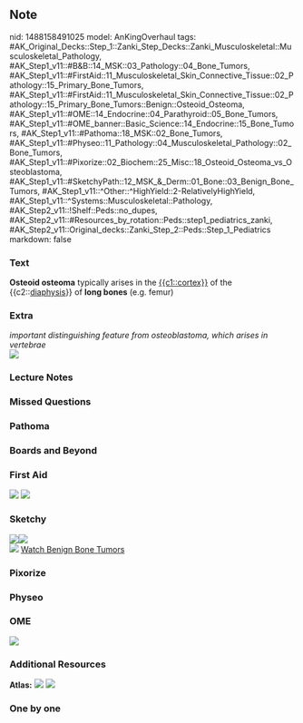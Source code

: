 ## Note
nid: 1488158491025
model: AnKingOverhaul
tags: #AK_Original_Decks::Step_1::Zanki_Step_Decks::Zanki_Musculoskeletal::Musculoskeletal_Pathology, #AK_Step1_v11::#B&B::14_MSK::03_Pathology::04_Bone_Tumors, #AK_Step1_v11::#FirstAid::11_Musculoskeletal_Skin_Connective_Tissue::02_Pathology::15_Primary_Bone_Tumors, #AK_Step1_v11::#FirstAid::11_Musculoskeletal_Skin_Connective_Tissue::02_Pathology::15_Primary_Bone_Tumors::Benign::Osteoid_Osteoma, #AK_Step1_v11::#OME::14_Endocrine::04_Parathyroid::05_Bone_Tumors, #AK_Step1_v11::#OME_banner::Basic_Science::14_Endocrine::15_Bone_Tumors, #AK_Step1_v11::#Pathoma::18_MSK::02_Bone_Tumors, #AK_Step1_v11::#Physeo::11_Pathology::04_Musculoskeletal_Pathology::02_Bone_Tumors, #AK_Step1_v11::#Pixorize::02_Biochem::25_Misc::18_Osteoid_Osteoma_vs_Osteoblastoma, #AK_Step1_v11::#SketchyPath::12_MSK_&_Derm::01_Bone::03_Benign_Bone_Tumors, #AK_Step1_v11::^Other::^HighYield::2-RelativelyHighYield, #AK_Step1_v11::^Systems::Musculoskeletal::Pathology, #AK_Step2_v11::!Shelf::Peds::no_dupes, #AK_Step2_v11::#Resources_by_rotation::Peds::step1_pediatrics_zanki, #AK_Step2_v11::Original_decks::Zanki_Step_2::Peds::Step_1_Pediatrics
markdown: false

### Text
<div>
  <b>Osteoid osteoma</b> typically arises in the
  <u>{{c1::cortex}}</u> of the {{c2::<u>diaphysis</u>}} of <b>long
  bones</b> (e.g. femur)
</div>

### Extra
<div>
  <i>important distinguishing feature from osteoblastoma, which
  arises in vertebrae</i>
</div>
<div><img src="paste-167495134609759.jpg"></div>

### Lecture Notes


### Missed Questions


### Pathoma


### Boards and Beyond


### First Aid
<img src="tmpFNZ6V6.png"> <img src="tmpMChupg.png">

### Sketchy
<div><img src="Screen%20Shot%202020-03-10%20at%209.25.57%20PM.JPG"
class="resizer"><img src=
"Screen%20Shot%202020-03-10%20at%209.26.04%20PM.JPG" class=
"resizer"></div><img src=
"tmpW1iD5l_1566160514431_1566160514431.png" class="resizer">
<a href=
"https://dashboard.sketchy.com/study/medical/courses/medical-pathophysiology/units/medical-pathophysiology-musculoskeletal-derm/videos/medical-pathophysiology-musculoskeletal-and-derm-bone-benign-bone-tumors?utm_source=anki&utm_medium=partnership&utm_campaign=february_update&utm_content=medical">
Watch Benign Bone Tumors</a>

### Pixorize


### Physeo


### OME
<div class="ome-widget">
  <a href=
  "https://onlinemeded.org/spa/endocrine/bone-tumors/acquire?ref=anki">
  <img src="_OME_AnkiFlashcards_Lesson_4.png"></a>
</div>

### Additional Resources
<b>Atlas:</b> <img src="tmpLF5TzX.png" class="resizer"> <img src=
"tmpOcqCVf.png" class="resizer">

### One by one

